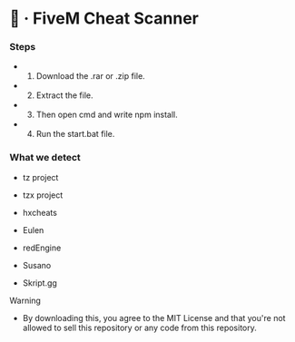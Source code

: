 # 🚀 · FiveM Cheat Scanner

### **Steps**

-  1. Download the .rar or .zip file.

-  2. Extract the file.

-  3. Then open cmd and write npm install.

-  4. Run the start.bat file.


### **What we detect**

- tz project

- tzx project

- hxcheats

- Eulen

- redEngine

- Susano

- Skript.gg




> [!WARNING]
> - By downloading this, you agree to the MIT License and that you're not allowed to sell this repository or any code from this repository.
